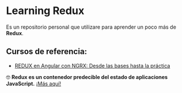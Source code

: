 # Learning Redux

Es un repositorio personal que utilizare para aprender un poco más de **Redux**.

## Cursos de referencia:

* [REDUX en Angular con NGRX: Desde las bases hasta la práctica](https://www.udemy.com/course/redux-ngrx-angular/)

🤓 **Redux es un contenedor predecible del estado de aplicaciones JavaScript.** [¡Más aquí!](https://es.redux.js.org/#)


